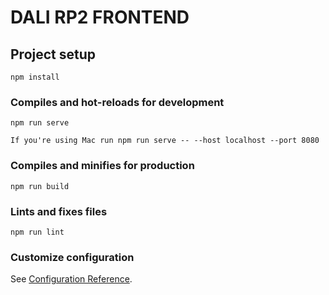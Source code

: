 # DALI RP2 FRONTEND

## Project setup
```
npm install
```

### Compiles and hot-reloads for development
```
npm run serve

If you're using Mac run npm run serve -- --host localhost --port 8080
```

### Compiles and minifies for production
```
npm run build
```

### Lints and fixes files
```
npm run lint
```

### Customize configuration
See [Configuration Reference](https://cli.vuejs.org/config/).
